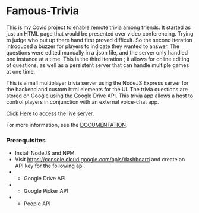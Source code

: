 # Famous-Trivia
This is my Covid project to enable remote trivia among friends.  It started as just
an HTML page that would be presented over video conferencing.  Trying to judge who put
up there hand first proved difficult.  So the second iteration introduced a buzzer
for players to indicate they wanted to answer.  The questions were edited manually in a
.json file, and the server only handled one instance at a time.  This is the third iteration
; it allows for online editing of questions, as well as a persistent server that can handle
multiple games at one time.

This is a mall multiplayer trivia server using the NodeJS Express server for the backend and custom
html elements for the UI.  The trivia questions are stored on Google using the Google Drive
API.  This trivia app allows a host to control players in conjunction with an external 
voice-chat app.

[Click Here](https://frar.ca/trivia/host.ejs) to access the live server.

For more information, see the [DOCUMENTATION](https://thaerious.github.io/famous-trivia/).

### Prerequisites
* Install NodeJS and NPM.
* Visit https://console.cloud.google.com/apis/dashboard and create an API key for the following api.
* * Google Drive API
* * Google Picker API
* * People API